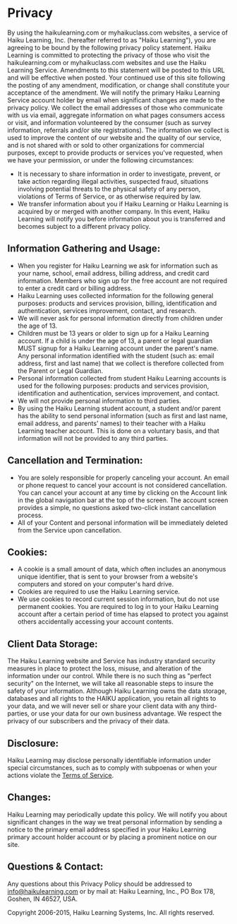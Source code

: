 
# Privacy

By using the haikulearning.com or myhaikuclass.com websites, a service of Haiku Learning, Inc. (hereafter referred to as "Haiku Learning"), you are agreeing to be bound by the following privacy policy statement. Haiku Learning is committed to protecting the privacy of those who visit the haikulearning.com or myhaikuclass.com websites and use the Haiku Learning Service. Amendments to this statement will be posted to this URL and will be effective when posted. Your continued use of this site following the posting of any amendment, modification, or change shall constitute your acceptance of the amendment. We will notify the primary Haiku Learning Service account holder by email when significant changes are made to the privacy policy. We collect the email addresses of those who communicate with us via email, aggregate information on what pages consumers access or visit, and information volunteered by the consumer (such as survey information, referrals and/or site registrations). The information we collect is used to improve the content of our website and the quality of our service, and is not shared with or sold to other organizations for commercial purposes, except to provide products or services you've requested, when we have your permission, or under the following circumstances:

* It is necessary to share information in order to investigate, prevent, or take action regarding illegal activities, suspected fraud, situations involving potential threats to the physical safety of any person, violations of Terms of Service, or as otherwise required by law.  
* We transfer information about you if Haiku Learning or Haiku Learning is acquired by or merged with another company. In this event, Haiku Learning will notify you before information about you is transferred and becomes subject to a different privacy policy.

## Information Gathering and Usage:

* When you register for Haiku Learning we ask for information such as your name, school, email address, billing address, and credit card information. Members who sign up for the free account are not required to enter a credit card or billing address.
* Haiku Learning uses collected information for the following general purposes: products and services provision, billing, identification and authentication, services improvement, contact, and research.
* We will never ask for personal information directly from children under the age of 13.
* Children must be 13 years or older to sign up for a Haiku Learning account. If a child is under the age of 13, a parent or legal guardian MUST signup for a Haiku Learning account under the parent's name. Any personal information identified with the student (such as: email address, first and last name) that we collect is therefore collected from the Parent or Legal Guardian.
* Personal information collected from student Haiku Learning accounts is used for the following purposes: products and services provision, identification and authentication, services improvement, and contact.
* We will not provide personal information to third parties.
* By using the Haiku Learning student account, a student and/or parent has the ability to send personal information (such as first and last name, email address, and parents' names) to their teacher with a Haiku Learning teacher account. This is done on a voluntary basis, and that information will not be provided to any third parties.

## Cancellation and Termination:

* You are solely responsible for properly canceling your account. An email or phone request to cancel your account is not considered cancellation. You can cancel your account at any time by clicking on the Account link in the global navigation bar at the top of the screen. The account screen provides a simple, no questions asked two-click instant cancellation process.
* All of your Content and personal information will be immediately deleted from the Service upon cancellation.

## Cookies:

* A cookie is a small amount of data, which often includes an anonymous unique identifier, that is sent to your browser from a website's computers and stored on your computer's hard drive.
* Cookies are required to use the Haiku Learning service.
* We use cookies to record current session information, but do not use permanent cookies. You are required to log in to your Haiku Learning account after a certain period of time has elapsed to protect you against others accidentally accessing your account contents.

## Client Data Storage:

The Haiku Learning website and Service has industry standard security measures in place to protect the loss, misuse, and alteration of the information under our control. While there is no such thing as "perfect security" on the Internet, we will take all reasonable steps to insure the safety of your information. Although Haiku Learning owns the data storage, databases and all rights to the HAIKU application, you retain all rights to your data, and we will never sell or share your client data with any third-parties, or use your data for our own business advantage. We respect the privacy of our subscribers and the privacy of their data.

## Disclosure:

Haiku Learning may disclose personally identifiable information under special circumstances, such as to comply with subpoenas or when your actions violate the [Terms of Service](http://www.haikulearning.com/terms).

## Changes:

Haiku Learning may periodically update this policy. We will notify you about significant changes in the way we treat personal information by sending a notice to the primary email address specified in your Haiku Learning primary account holder account or by placing a prominent notice on our site.

## Questions & Contact:

Any questions about this Privacy Policy should be addressed to info@haikulearning.com or by mail at: Haiku Learning, Inc., PO Box 178, Goshen, IN 46527, USA.

Copyright 2006-2015, Haiku Learning Systems, Inc. All rights reserved.
